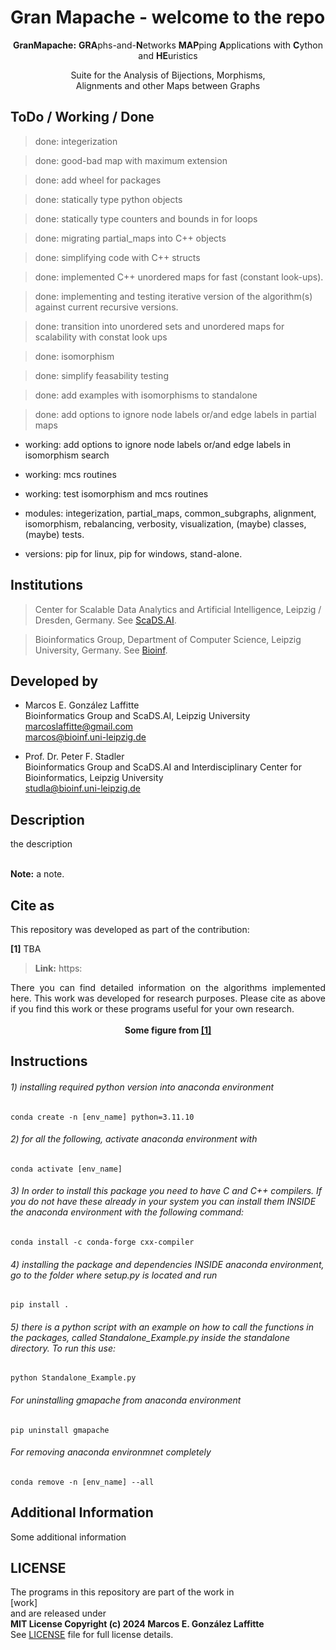 # Gran Mapache - welcome to the repo

<p align="center">
<strong>GranMapache:</strong> <strong>GRA</strong>phs-and-<strong>N</strong>etworks <strong>MAP</strong>ping <strong>A</strong>pplications with <strong>C</strong>ython and <strong>HE</strong>uristics
</p>

<p align="center">
Suite for the Analysis of Bijections, Morphisms,<br/>
Alignments and other Maps between Graphs
</p>


## ToDo / Working / Done

> done: integerization

> done: good-bad map with maximum extension

> done: add wheel for packages

> done: statically type python objects

> done: statically type counters and bounds in for loops

> done: migrating partial_maps into C++ objects

> done: simplifying code with C++ structs

> done: implemented C++ unordered maps for fast (constant look-ups).

> done: implementing and testing iterative version of the algorithm(s) against current recursive versions.

> done: transition into unordered sets and unordered maps for scalability with constat look ups

> done: isomorphism

> done: simplify feasability testing

> done: add examples with isomorphisms to standalone

> done: add options to ignore node labels or/and edge labels in partial maps

- working: add options to ignore node labels or/and edge labels in isomorphism search

- working: mcs routines

- working: test isomorphism and mcs routines

- modules: integerization, partial_maps, common_subgraphs, alignment, isomorphism, rebalancing, verbosity, visualization, (maybe) classes, (maybe) tests.

- versions: pip for linux, pip for windows, stand-alone.


## Institutions

> Center for Scalable Data Analytics and Artificial Intelligence, Leipzig / Dresden, Germany. See <a href="https://scads.ai/">ScaDS.AI</a>.<br/>

> Bioinformatics Group, Department of Computer Science, Leipzig University, Germany. See <a href="https://www.bioinf.uni-leipzig.de/">Bioinf</a>.<br/>

## Developed by

- Marcos E. González Laffitte<br/>
  Bioinformatics Group and ScaDS.AI, Leipzig University<br/>
  marcoslaffitte@gmail.com<br/>
  marcos@bioinf.uni-leipzig.de<br/>

- Prof. Dr. Peter F. Stadler<br/>
  Bioinformatics Group and ScaDS.AI and Interdisciplinary Center for Bioinformatics, Leipzig University<br/>
  studla@bioinf.uni-leipzig.de<br/>


## Description

<div align="justify">
the description
</div>
<br/>

**Note:** a note.

## Cite as

This repository was developed as part of the contribution:

**[1]** TBA
> **Link:** https:

<div align="justify">
There you can find detailed information on the algorithms implemented here. This work was developed for research purposes. Please cite as above if you find this work or these programs useful for your own research.
</div>
<br/>

<div align="center">
<strong>Some figure from <a href="link">[1]</a></strong><br/>
</div>



## Instructions

###### 1) installing required python version into anaconda environment
```
conda create -n [env_name] python=3.11.10
```
###### 2) for all the following, activate anaconda environment with
```
conda activate [env_name]
```
###### 3) In order to install this package you need to have C and C++ compilers. If you do not have these already in your system you can install them INSIDE the anaconda environment with the following command:
```
conda install -c conda-forge cxx-compiler
```
###### 4) installing the package and dependencies INSIDE anaconda environment, go to the folder where setup.py is located and run
```
pip install .
```
###### 5) there is a python script with an example on how to call the functions in the packages, called Standalone_Example.py inside the standalone directory. To run this use:
```
python Standalone_Example.py
```
###### For uninstalling gmapache from anaconda environment
```
pip uninstall gmapache
```
###### For removing anaconda environmnet completely
```
conda remove -n [env_name] --all
```



## Additional Information

Some additional information


## LICENSE

The programs in this repository are part of the work in<br/>
[work]<br/>
and are released under<br/>
<strong>MIT License Copyright (c) 2024 Marcos E. González Laffitte</strong><br/>
See <a href="./LICENSE">LICENSE</a> file for full license details.